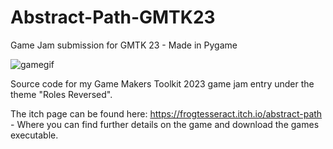 # Abstract-Path-GMTK23
Game Jam submission for GMTK 23 - Made in Pygame

![gamegif](https://github.com/FrogTesseract/Abstract-Path-GMTK23/assets/118939591/df40e1b5-3777-499c-b11a-a6458f643367)

Source code for my Game Makers Toolkit 2023 game jam entry under the theme "Roles Reversed".

The itch page can be found here: https://frogtesseract.itch.io/abstract-path - Where you can find further details on the game and download the games executable.

